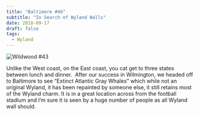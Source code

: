 ```yaml
---
title: "Baltimore #46"
subtitle: "In Search of Wyland Walls"
date: 2018-09-17
draft: false
tags:
  - Wyland
---
```


![Wildwood #43](../images/46-baltimore.webp)

Unlike the West coast, on the East coast, you cat get to three states between lunch and dinner.  After our success in Wilmington, we headed off to Baltimore to see “Extinct Atlantic Gray Whales” which while not an original Wyland, it has been repainted by someone else, it still retains most of the Wyland charm. It is in a great location across from the football stadium and I’m sure it is seen by a huge number of people as all Wyland wall should.
